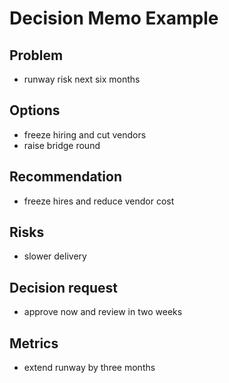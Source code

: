 # Decision Memo Example
## Problem
- runway risk next six months
## Options
- freeze hiring and cut vendors
- raise bridge round
## Recommendation
- freeze hires and reduce vendor cost
## Risks
- slower delivery
## Decision request
- approve now and review in two weeks
## Metrics
- extend runway by three months
